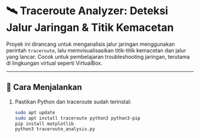 # 🛰️ Traceroute Analyzer: Deteksi Jalur Jaringan & Titik Kemacetan

Proyek ini dirancang untuk menganalisis jalur jaringan menggunakan perintah `traceroute`, lalu memvisualisasikan titik-titik kemacetan dan jalur yang lancar. Cocok untuk pembelajaran troubleshooting jaringan, terutama di lingkungan virtual seperti VirtualBox.

---

## 🚀 Cara Menjalankan

1. Pastikan Python dan traceroute sudah terinstal:
   ```bash
   sudo apt update
   sudo apt install traceroute python3 python3-pip
   pip install matplotlib
   python3 traceroute_analysis.py
